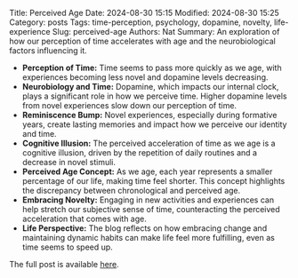 Title: Perceived Age
Date: 2024-08-30 15:15
Modified: 2024-08-30 15:25
Category: posts
Tags: time-perception, psychology, dopamine, novelty, life-experience
Slug: perceived-age
Authors: Nat
Summary: An exploration of how our perception of time accelerates with age and the neurobiological factors influencing it.

- **Perception of Time:** Time seems to pass more quickly as we age, with experiences becoming less novel and dopamine levels decreasing.
- **Neurobiology and Time:** Dopamine, which impacts our internal clock, plays a significant role in how we perceive time. Higher dopamine levels from novel experiences slow down our perception of time.
- **Reminiscence Bump:** Novel experiences, especially during formative years, create lasting memories and impact how we perceive our identity and time.
- **Cognitive Illusion:** The perceived acceleration of time as we age is a cognitive illusion, driven by the repetition of daily routines and a decrease in novel stimuli.
- **Perceived Age Concept:** As we age, each year represents a smaller percentage of our life, making time feel shorter. This concept highlights the discrepancy between chronological and perceived age.
- **Embracing Novelty:** Engaging in new activities and experiences can help stretch our subjective sense of time, counteracting the perceived acceleration that comes with age.
- **Life Perspective:** The blog reflects on how embracing change and maintaining dynamic habits can make life feel more fulfilling, even as time seems to speed up.

The full post is available [here](https://suryad.com/blog/percieved-age).
